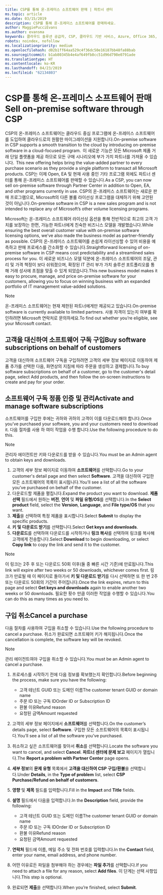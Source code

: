 ```yaml
---
title: CSP를 통해 온-프레미스 소프트웨어 판매 | 파트너 센터
ms.topic: article
ms.date: 03/15/2019
description: CSP를 통해 온-프레미스 소프트웨어를 판매하세요.
author: MaggiePucciEvans
ms.author: evansma
keywords: 클라우드 솔루션 공급자, CSP, 클라우드 기반 서비스, Azure, Office 365, Dynamics, CSP 파트너, CSP에서 판매, 직접 파트너, 직접 CSP 파트너, 간접 CSP 재판매인, 직접 CSP, 간접 CSP, 직접 모델, 간접 모델, 간접 재판매인, 간접 공급자, 공급자, 배포자, 클라우드 솔루션 공급자 프로그램
robots: noindex, nofollow
ms.localizationpriority: medium
ms.openlocfilehash: d02b1ff64aa529c4f36dc50e16187bb48fa88bab
ms.sourcegitcommit: b1ab80345b4e4af649fb8cc51d96d798e0791ade
ms.translationtype: HT
ms.contentlocale: ko-KR
ms.lasthandoff: 04/23/2019
ms.locfileid: "62134803"
---
```

# <a name="sell-on-premise-software-through-csp"></a><span data-ttu-id="8ffc7-104">CSP를 통해 온-프레미스 소프트웨어 판매</span><span class="sxs-lookup"><span data-stu-id="8ffc7-104">Sell on-premise software through CSP</span></span>

<span data-ttu-id="8ffc7-105">CSP의 온-프레미스 소프트웨어는 클라우드 중심 프로그램에 온-프레미스 소프트웨어를 도입하여 클라우드로의 원활한 마이그레이션을 지원합니다.</span><span class="sxs-lookup"><span data-stu-id="8ffc7-105">On-premise software in CSP supports a smooth transition to the cloud by introducing on-premise software in a cloud-focused program.</span></span><span data-ttu-id="8ffc7-106">  이 새로운 기능은 모든 Microsoft 제품 거래 단일 플랫폼을 제공 하므로 모든 구매 시나리오에 부가 가치 파트너를 가져올 수 있습니다.</span><span class="sxs-lookup"><span data-stu-id="8ffc7-106">  This new offering helps bring the value-added partner to every purchase scenario as they provide a single platform to transact all Microsoft products.</span></span> <span data-ttu-id="8ffc7-107">CSP는 이제 Open, EA 및 현재 사용 중인 기타 프로그램 외에도 파트너 센터를 통해 온-프레미스 소프트웨어를 판매할 수 있습니다.</span><span class="sxs-lookup"><span data-stu-id="8ffc7-107">As a CSP, you can now sell on-premise software through Partner Center in addition to Open, EA, and other programs currently in use.</span></span> <span data-ttu-id="8ffc7-108">CSP의 온-프레미스 소프트웨어는 새로운 판매 프로그램으로, Microsoft의 다른 볼륨 라이선싱 프로그램을 대체하기 위해 고안된 것이 아닙니다.</span><span class="sxs-lookup"><span data-stu-id="8ffc7-108">On-premise software in CSP is a new sales program and is not intended to replace any of Microsoft’s other volume licensing programs.</span></span> 
 
<span data-ttu-id="8ffc7-109">Microsoft는 온-프레미스 소프트웨어 라이선싱 옵션을 통해 전반적으로 최고의 고객 가치를 보장하는 한편, 가능한 파트너에게 친숙한 비즈니스 모델을 개발했습니다.</span><span class="sxs-lookup"><span data-stu-id="8ffc7-109">While ensuring the best overall customer value with on-premise software licensing options, we’ve also made the business model as partner-friendly as possible.</span></span> <span data-ttu-id="8ffc7-110">CSP의 온-프레미스 소프트웨어를 손쉽게 라이선싱할 수 있어 비용을 예측하고 판매 프로세스를 간소화할 수 있습니다.</span><span class="sxs-lookup"><span data-stu-id="8ffc7-110">Straightforward licensing of on-premise software in CSP means cost predictability and a streamlined sales process for you.</span></span> <span data-ttu-id="8ffc7-111">이 새로운 비즈니스 모델 덕분에 온-프레미스 소프트웨어의 조달, 관리 및 가격 책정이 보다 쉬워졌으며, 확장된 IT 관리 부가 가치 솔루션 포트폴리오를 통해 거래 성사에 초점을 맞출 수 있게 되었습니다.</span><span class="sxs-lookup"><span data-stu-id="8ffc7-111">This new business model makes it easy to procure, manage, and price on-premise software for your customers, allowing you to focus on winning business with an expanded portfolio of IT management value-added solutions.</span></span> 

>[!NOTE]
><span data-ttu-id="8ffc7-112">온-프레미스 소프트웨어는 현재 제한된 파트너에게만 제공되고 있습니다.</span><span class="sxs-lookup"><span data-stu-id="8ffc7-112">On-premise software is currently available to limited partners.</span></span> <span data-ttu-id="8ffc7-113">사용 자격이 있는지 여부를 확인하려면 Microsoft 연락처로 문의하세요.</span><span class="sxs-lookup"><span data-stu-id="8ffc7-113">To find out whether you’re eligible, see your Microsoft contact.</span></span> 


## <a name="buy-software-subscriptions-on-behalf-of-customers"></a><span data-ttu-id="8ffc7-114">고객을 대신하여 소프트웨어 구독 구입</span><span class="sxs-lookup"><span data-stu-id="8ffc7-114">Buy software subscriptions on behalf of customers</span></span>

<span data-ttu-id="8ffc7-115">고객을 대신하여 소프트웨어 구독을 구입하려면 고객의 세부 정보 페이지로 이동하여 제품 추가를 선택한 다음, 화면상의 지침에 따라 주문을 생성하고 결제합니다.</span><span class="sxs-lookup"><span data-stu-id="8ffc7-115">To buy software subscriptions on behalf of a customer, go to the customer's detail page, select Add products, and then follow the on-screen instructions to create and pay for your order.</span></span>

## <a name="activate-and-manage-software-subscriptions"></a><span data-ttu-id="8ffc7-116">소프트웨어 구독 정품 인증 및 관리</span><span class="sxs-lookup"><span data-stu-id="8ffc7-116">Activate and manage software subscriptions</span></span>

<span data-ttu-id="8ffc7-117">소프트웨어를 구입한 후에는 귀하와 귀하의 고객이 이를 다운로드해야 합니다.</span><span class="sxs-lookup"><span data-stu-id="8ffc7-117">Once you’ve purchased your software, you and your customers need to download it.</span></span> <span data-ttu-id="8ffc7-118">다음 절차를 사용 하 여이 작업을 수행 합니다.</span><span class="sxs-lookup"><span data-stu-id="8ffc7-118">Use the following procedure to do this.</span></span> 

>[!NOTE]
><span data-ttu-id="8ffc7-119">관리자 에이전트만 키와 다운로드를 받을 수 있습니다.</span><span class="sxs-lookup"><span data-stu-id="8ffc7-119">You must be an Admin agent to obtain keys and downloads.</span></span> 

1. <span data-ttu-id="8ffc7-120">고객의 세부 정보 페이지로 이동하여 **소프트웨어**를 선택합니다.</span><span class="sxs-lookup"><span data-stu-id="8ffc7-120">Go to your customer's detail page and then select **Software**.</span></span> <span data-ttu-id="8ffc7-121">고객을 대신하여 구입한 모든 소프트웨어의 목록이 표시됩니다.</span><span class="sxs-lookup"><span data-stu-id="8ffc7-121">You’ll see a list of all the software you’ve purchased on behalf of the customer.</span></span> 
2.  <span data-ttu-id="8ffc7-122">다운로드할 제품을 펼칩니다.</span><span class="sxs-lookup"><span data-stu-id="8ffc7-122">Expand the product you want to download.</span></span> <span data-ttu-id="8ffc7-123">**제품 선택** 필드에서 원하는 **버전**, **언어** 및 **파일 유형/OS**를 선택합니다.</span><span class="sxs-lookup"><span data-stu-id="8ffc7-123">In the **Select product** field, select the **Version**, **Language**, and **File type/OS** that you want.</span></span> 
3.  <span data-ttu-id="8ffc7-124">**제출**을 선택하여 특정 제품을 표시합니다.</span><span class="sxs-lookup"><span data-stu-id="8ffc7-124">Select **Submit** to display the specific products.</span></span> 
4.  <span data-ttu-id="8ffc7-125">**키 및 다운로드 받기**를 선택합니다.</span><span class="sxs-lookup"><span data-stu-id="8ffc7-125">Select **Get keys and downloads**.</span></span> 
5.  <span data-ttu-id="8ffc7-126">**다운로드**를 선택하여 다운로드를 시작하거나 **링크 복사**를 선택하여 링크를 복사해 고객에게 전송합니다.</span><span class="sxs-lookup"><span data-stu-id="8ffc7-126">Select **Download** to begin downloading, or select **Copy link** to copy the link and send it to the customer.</span></span> 

>[!NOTE]
><span data-ttu-id="8ffc7-127">이 링크는 2주 후 또는 다운로드 50회 이후(둘 중 빠른 시간 기준)에 만료됩니다.</span><span class="sxs-lookup"><span data-stu-id="8ffc7-127">This link will expire after two weeks or 50 downloads, whichever comes first.</span></span> <span data-ttu-id="8ffc7-128">링크가 만료될 때 이 페이지로 돌아가서 **키 및 다운로드 받기**를 다시 선택하면 또 한 번 2주 또는 다운로드 50회의 기간이 주어집니다.</span><span class="sxs-lookup"><span data-stu-id="8ffc7-128">Once the link expires, return to this page and select **Get keys and downloads** again to enable another two weeks or 50 downloads.</span></span> <span data-ttu-id="8ffc7-129">필요한 횟수 만큼 이러한 작업을 수행할 수 있습니다.</span><span class="sxs-lookup"><span data-stu-id="8ffc7-129">You can do this as many times as you need to.</span></span> 


## <a name="cancel-a-purchase"></a><span data-ttu-id="8ffc7-130">구입 취소</span><span class="sxs-lookup"><span data-stu-id="8ffc7-130">Cancel a purchase</span></span>
<span data-ttu-id="8ffc7-131">다음 절차를 사용하여 구입을 취소할 수 있습니다.</span><span class="sxs-lookup"><span data-stu-id="8ffc7-131">Use the following procedure to cancel a purchase.</span></span> <span data-ttu-id="8ffc7-132">취소가 완료되면 소프트웨어 키가 해지됩니다.</span><span class="sxs-lookup"><span data-stu-id="8ffc7-132">Once the cancellation is complete, the software key will be revoked.</span></span> 

>[!NOTE]
><span data-ttu-id="8ffc7-133">관리 에이전트여야 구입을 취소할 수 있습니다.</span><span class="sxs-lookup"><span data-stu-id="8ffc7-133">You must be an Admin agent to cancel a purchase.</span></span> 

1.  <span data-ttu-id="8ffc7-134">프로세스를 시작하기 전에 다음 정보를 확보했는지 확인합니다.</span><span class="sxs-lookup"><span data-stu-id="8ffc7-134">Before beginning the process, make sure you have the following:</span></span> 
    -   <span data-ttu-id="8ffc7-135">고객 테넌트 GUID 또는 도메인 이름</span><span class="sxs-lookup"><span data-stu-id="8ffc7-135">The customer tenant GUID or domain name</span></span>
    -   <span data-ttu-id="8ffc7-136">주문 ID 또는 구독 ID</span><span class="sxs-lookup"><span data-stu-id="8ffc7-136">Order ID or Subscription ID</span></span>
    -   <span data-ttu-id="8ffc7-137">환불 이유</span><span class="sxs-lookup"><span data-stu-id="8ffc7-137">Refund reason</span></span>
    -   <span data-ttu-id="8ffc7-138">요청된 금액</span><span class="sxs-lookup"><span data-stu-id="8ffc7-138">Amount requested</span></span>

2.  <span data-ttu-id="8ffc7-139">고객의 세부 정보 페이지에서 **소프트웨어**를 선택합니다.</span><span class="sxs-lookup"><span data-stu-id="8ffc7-139">On the customer’s details page, select **Software**.</span></span> <span data-ttu-id="8ffc7-140">구입한 모든 소프트웨어의 목록이 표시됩니다.</span><span class="sxs-lookup"><span data-stu-id="8ffc7-140">You’ll see a list of all the software you’ve purchased.</span></span> 

3.  <span data-ttu-id="8ffc7-141">취소하고 싶은 소프트웨어를 찾아서 **취소**를 선택합니다.</span><span class="sxs-lookup"><span data-stu-id="8ffc7-141">Locate the software you want to cancel, and select **Cancel**.</span></span> <span data-ttu-id="8ffc7-142">**파트너 센터에 문제 보고** 페이지가 열립니다.</span><span class="sxs-lookup"><span data-stu-id="8ffc7-142">The **Report a problem with Partner Center** page opens.</span></span> 

4.  <span data-ttu-id="8ffc7-143">**세부 정보**의 **문제 유형** 목록에서 **고객을 대신하여 CSP 구입/환불**을 선택합니다.</span><span class="sxs-lookup"><span data-stu-id="8ffc7-143">Under **Details**, in the **Type of problem** list, select **CSP Purchase/Refund on behalf of customers**.</span></span>

5.  <span data-ttu-id="8ffc7-144">**영향** 및 **제목** 필드를 입력합니다.</span><span class="sxs-lookup"><span data-stu-id="8ffc7-144">Fill in the **Impact** and **Title** fields.</span></span> 

6.  <span data-ttu-id="8ffc7-145">**설명** 필드에서 다음을 입력합니다.</span><span class="sxs-lookup"><span data-stu-id="8ffc7-145">In the **Description** field, provide the following:</span></span> 
    -   <span data-ttu-id="8ffc7-146">고객 테넌트 GUID 또는 도메인 이름</span><span class="sxs-lookup"><span data-stu-id="8ffc7-146">The customer tenant GUID or domain name</span></span>
    -   <span data-ttu-id="8ffc7-147">주문 ID 또는 구독 ID</span><span class="sxs-lookup"><span data-stu-id="8ffc7-147">Order ID or Subscription ID</span></span>
    -   <span data-ttu-id="8ffc7-148">환불 이유</span><span class="sxs-lookup"><span data-stu-id="8ffc7-148">Refund reason</span></span>
    -   <span data-ttu-id="8ffc7-149">요청된 금액</span><span class="sxs-lookup"><span data-stu-id="8ffc7-149">Amount requested</span></span>

7.  <span data-ttu-id="8ffc7-150">**연락처** 필드에 이름, 메일 주소 및 전화 번호를 입력합니다.</span><span class="sxs-lookup"><span data-stu-id="8ffc7-150">In the **Contact** field, enter your name, email address, and phone number.</span></span> 

8.  <span data-ttu-id="8ffc7-151">어떤 이유로든 파일을 첨부해야 하는 경우에는 **파일 추가**를 선택합니다.</span><span class="sxs-lookup"><span data-stu-id="8ffc7-151">If you need to attach a file for any reason, select **Add files**.</span></span> <span data-ttu-id="8ffc7-152">이 단계는 선택 사항입니다.</span><span class="sxs-lookup"><span data-stu-id="8ffc7-152">This step is optional.</span></span> 

9.  <span data-ttu-id="8ffc7-153">완료되면 **제출**을 선택합니다.</span><span class="sxs-lookup"><span data-stu-id="8ffc7-153">When you’re finished, select **Submit**.</span></span>